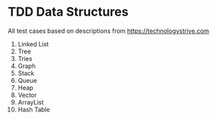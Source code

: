 # TDD Data Structures
All test cases based on descriptions from https://technologystrive.com

1. Linked List
2. Tree
3. Tries
4. Graph
5. Stack
6. Queue
7. Heap
8. Vector
9. ArrayList
10. Hash Table 
